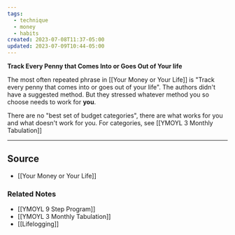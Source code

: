 ```yaml
---
tags:
  - technique
  - money
  - habits
created: 2023-07-08T11:37-05:00
updated: 2023-07-09T10:44-05:00
---
```

**Track Every Penny that Comes Into or Goes Out of Your life**

The most often repeated phrase in [[Your Money or Your Life]] is "Track every penny that comes into or goes out of your life". The authors didn't have a suggested method. But they stressed whatever method you so choose needs to work for **you**. 

There are no "best set of budget categories", there are what works for you and what doesn't work for you. For categories, see [[YMOYL 3 Monthly Tabulation]] 

---

## Source
- [[Your Money or Your Life]]

### Related Notes
- [[YMOYL 9 Step Program]] 
- [[YMOYL 3 Monthly Tabulation]] 
- [[Lifelogging]]